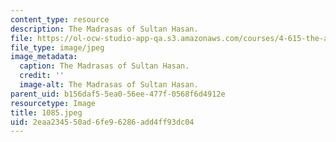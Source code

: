 ```yaml
---
content_type: resource
description: The Madrasas of Sultan Hasan.
file: https://ol-ocw-studio-app-qa.s3.amazonaws.com/courses/4-615-the-architecture-of-cairo-spring-2002/2eaa234550ad6fe96286add4ff93dc04_1085.jpeg
file_type: image/jpeg
image_metadata:
  caption: The Madrasas of Sultan Hasan.
  credit: ''
  image-alt: The Madrasas of Sultan Hasan.
parent_uid: b156daf5-5ea0-56ee-477f-0568f6d4912e
resourcetype: Image
title: 1085.jpeg
uid: 2eaa2345-50ad-6fe9-6286-add4ff93dc04
---
```

